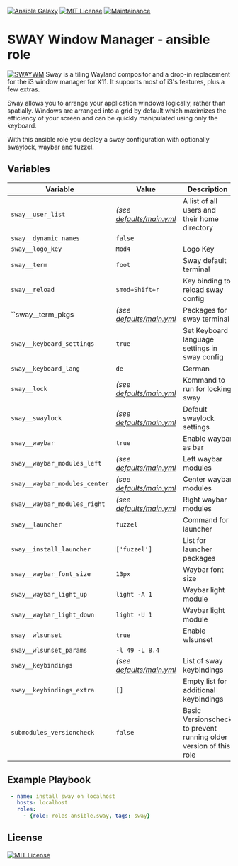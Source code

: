 [![Ansible Galaxy](https://ansible.l3d.space/svg/roles-ansible.sway.svg)](https://galaxy.ansible.com/ui/standalone/roles/roles-ansible/sway)
[![MIT License](https://ansible.l3d.space/svg/roles-ansible.sway.svg)](LICENSE)
[![Maintainance](https://ansible.l3d.space/svg/roles-ansible.sway_maintainance.svg)](https://ansible.l3d.space/#roles-ansible.sway)

SWAY Window Manager - ansible role
=========================================

[![SWAYWM](https://swaywm.org/logo.png)](https://swaywm.org/)
Sway is a tiling Wayland compositor and a drop-in replacement for the i3 window manager for X11. It supports most of i3's features, plus a few extras.

Sway allows you to arrange your application windows logically, rather than spatially. Windows are arranged into a grid by default which maximizes the efficiency of your screen and can be quickly manipulated using only the keyboard.

With this ansible role you deploy a sway configuration with optionally swaylock, waybar and fuzzel.

## Variables
| Variable | Value | Description |
| -------- | ----- | ----------- |
| ``sway__user_list`` | *(see [defaults/main.yml](defaults/main.yml)* | A list of all users and their home directory |
| ``sway__dynamic_names`` | ``false`` | 
| ``sway__logo_key`` | ``Mod4`` | Logo Key |
| ``sway__term`` | ``foot`` | Sway default terminal |
| ``sway__reload`` | ``$mod+Shift+r`` | Key binding to reload sway config |
| ``sway__term_pkgs | *(see [defaults/main.yml](defaults/main.yml)* | Packages for sway terminal |
| ``sway__keyboard_settings`` | ``true`` | Set Keyboard language settings in sway config |
| ``sway__keyboard_lang`` | ``de`` | German |
| ``sway__lock`` | *(see [defaults/main.yml](defaults/main.yml)* | Kommand to run for locking sway |
| ``sway__swaylock`` |  *(see [defaults/main.yml](defaults/main.yml)*  | Default swaylock settings |
| ``sway__waybar`` | ``true`` | Enable waybar as bar |
| ``sway__waybar_modules_left`` | *(see [defaults/main.yml](defaults/main.yml)* | Left waybar modules |
| ``sway__waybar_modules_center`` | *(see [defaults/main.yml](defaults/main.yml)* | Center waybar modules |
| ``sway__waybar_modules_right`` | *(see [defaults/main.yml](defaults/main.yml)* | Right waybar modules |
| ``sway__launcher`` | ``fuzzel`` | Command for launcher |
| ``sway__install_launcher`` | ``['fuzzel']`` | List for launcher packages |
| ``sway__waybar_font_size`` | ``13px`` | Waybar font size |
| ``sway__waybar_light_up`` | ``light -A 1`` | Waybar light module |
| ``sway__waybar_light_down`` | ``light -U 1`` | Waybar  light module |
| ``sway__wlsunset`` | ``true`` | Enable wlsunset |
| ``sway__wlsunset_params`` | ``-l 49 -L 8.4`` |
| ``sway__keybindings`` | *(see [defaults/main.yml](defaults/main.yml)* | List of sway keybindings |
| ``sway__keybindings_extra`` | ``[]`` | Empty list for additional keybindings |
| ``submodules_versioncheck`` | ``false`` | Basic Versionscheck to prevent running older version of this role |



## Example Playbook
```yaml
 - name: install sway on localhost
   hosts: localhost
   roles:
     - {role: roles-ansible.sway, tags: sway}
```

## License
[![MIT License](https://ansible.l3d.space/svg/roles-ansible.sway.svg)](LICENSE)
